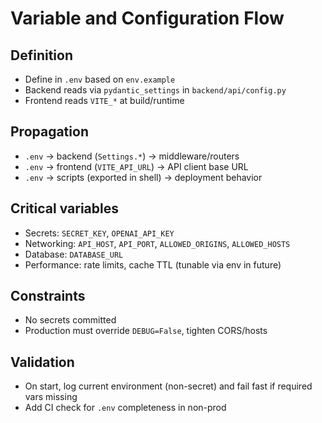 # Variable and Configuration Flow

## Definition
- Define in `.env` based on `env.example`
- Backend reads via `pydantic_settings` in `backend/api/config.py`
- Frontend reads `VITE_*` at build/runtime

## Propagation
- `.env` → backend (`Settings.*`) → middleware/routers
- `.env` → frontend (`VITE_API_URL`) → API client base URL
- `.env` → scripts (exported in shell) → deployment behavior

## Critical variables
- Secrets: `SECRET_KEY`, `OPENAI_API_KEY`
- Networking: `API_HOST`, `API_PORT`, `ALLOWED_ORIGINS`, `ALLOWED_HOSTS`
- Database: `DATABASE_URL`
- Performance: rate limits, cache TTL (tunable via env in future)

## Constraints
- No secrets committed
- Production must override `DEBUG=False`, tighten CORS/hosts

## Validation
- On start, log current environment (non-secret) and fail fast if required vars missing
- Add CI check for `.env` completeness in non-prod